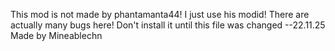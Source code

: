 This mod is not made by phantamanta44! I just use his modid!
There are actually many bugs here! Don't install it until this file was changed --22.11.25
Made by Mineablechn
